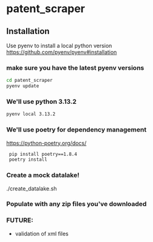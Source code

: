 # patent_scraper

## Installation
Use pyenv to install a local python version
https://github.com/pyenv/pyenv#installation

### make sure you have the latest pyenv versions
```bash
cd patent_scraper
pyenv update
```

### We'll use python 3.13.2
```bash
pyenv local 3.13.2
```

### We'll use poetry for dependency management
https://python-poetry.org/docs/

```bash
 pip install poetry==1.8.4
 poetry install
 ```

### Create a mock datalake!
./create_datalake.sh

### Populate with any zip files you've downloaded



### FUTURE:
- validation of xml files
